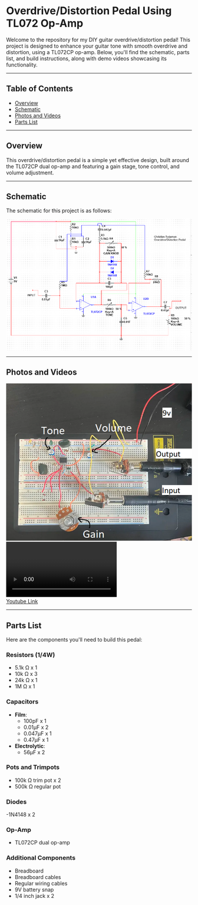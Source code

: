 # Overdrive/Distortion Pedal Using TL072 Op-Amp

Welcome to the repository for my DIY guitar overdrive/distortion pedal! This project is designed to enhance your guitar tone with smooth overdrive and distortion, using a TL072CP op-amp. Below, you'll find the schematic, parts list, and build instructions, along with demo videos showcasing its functionality.


---

## Table of Contents

- [Overview](#overview)
- [Schematic](#schematic)
- [Photos and Videos](#photos-and-videos)
- [Parts List](#parts-list)



---

## Overview

This overdrive/distortion pedal is a simple yet effective design, built around the TL072CP dual op-amp and featuring a gain stage, tone control, and volume adjustment.

---


## Schematic

The schematic for this project is as follows:

![Schematic](images/GuitarPedalSchematic.png)

---


## Photos and Videos

![BuiltCircuit](images/ImplementedGuitarPedal.png)  
![TestVideo](images/GuitarPedalTestVideo.mp4)  
[Youtube Link](https://youtu.be/3M61E4r-9vg) 

---

## Parts List

Here are the components you'll need to build this pedal:

### Resistors (1/4W)
- 5.1k Ω x 1  
- 10k Ω x 3  
- 24k Ω x 1  
- 1M Ω x 1

### Capacitors
- **Film**:  
  - 100pF x 1 
  - 0.01µF x 2  
  - 0.047µF x 1  
  - 0.47µF x 1  
- **Electrolytic**:  
  - 56µF x 2  

### Pots and Trimpots 
- 100k Ω trim pot x 2  
- 500k Ω regular pot

### Diodes
-1N4148 x 2

### Op-Amp
- TL072CP dual op-amp

### Additional Components
- Breadboard  
- Breadboard cables  
- Regular wiring cables  
- 9V battery snap  
- 1/4 inch jack x 2  








